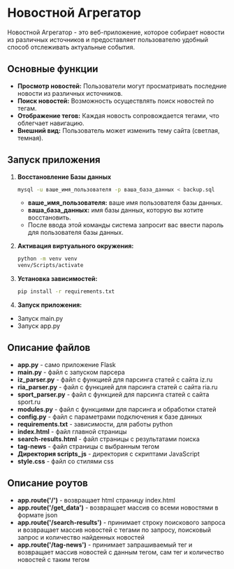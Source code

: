 # Новостной Агрегатор

Новостной Агрегатор - это веб-приложение, которое собирает новости из различных источников и предоставляет пользователю удобный способ отслеживать актуальные события.

## Основные функции

- **Просмотр новостей:** Пользователи могут просматривать последние новости из различных источников.
- **Поиск новостей:** Возможность осуществлять поиск новостей по тегам.
- **Отображение тегов:** Каждая новость сопровождается тегами, что облегчает навигацию.
- **Внешний вид:** Пользователь может изменить тему сайта (светлая, темная).

## Запуск приложения
1. **Восстановление Базы данных**
   ```bash
   mysql -u ваше_имя_пользователя -p ваша_база_данных < backup.sql
   ```
   -  **ваше_имя_пользователя:** ваше имя пользователя базы данных.
   -  **ваша_база_данных:** имя базы данных, которую вы хотите восстановить.
   -  После ввода этой команды система запросит вас ввести пароль для пользователя базы данных.


2. **Активация виртуального окружения:**
   ```bash
   python -m venv venv
   venv/Scripts/activate
3. **Установка зависимостей:**
   ```bash
   pip install -r requirements.txt
4. **Запуск приложения:**
-   Запуск main.py
-   Запуск app.py

## Описание файлов
- **app.py** - само приложение Flask
- **main.py** - файл с запуском парсера
- **iz_parser.py** - файл с функцией для парсинга статей с сайта iz.ru
- **ria_parser.py** - файл с функцией для парсинга статей с сайта ria.ru
- **sport_parser.py** - файл с функцией для парсинга статей с сайта sport.ru
- **modules.py** - файл с функциями для парсинга и обработки статей
- **config.py** - файл с параметрами подключения к базе данных
- **requirements.txt** - зависимости, для работы python
- **index.html** - файл главной страницы 
- **search-results.html** - файл страницы с результатами поиска
- **tag-news** - файл страницы с выбранным тегом
- **Директория scripts_js** - директория с скриптами JavaScript
- **style.css** - файл со стилями css

## Описание роутов
- **app.route('/')** - возвращает html страницу index.html
- **app.route('/get_data')** - возвращает массив со всеми новостями в формате json
- **app.route('/search-results')** - принимает строку поискового запроса и возвращает массив новостей с тегами по запросу, поисковый запрос и количество найденных новостей
- **app.route('/tag-news')** - принимает запрашиваемый тег и возвращает массив новостей с данным тегом, сам тег и количество новостей с таким тегом